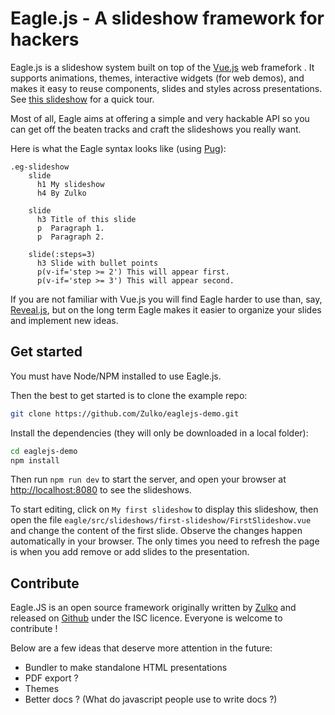 # Eagle.js - A slideshow framework for hackers

Eagle.js is a slideshow system built on top of the [Vue.js](https://vuejs.org/) web framefork .
It supports animations, themes, interactive widgets (for web demos),
and makes it easy to reuse components, slides and styles across presentations.
See [this slideshow](https://zulko.github.io/eaglejs-demo/#/introducing-eagle) for a quick tour.

Most of all, Eagle aims at offering a simple and very hackable API so you
can get off the beaten tracks and craft the slideshows you really want.

Here is what the Eagle syntax looks like (using [Pug](https://pugjs.org/api/getting-started.html)):
```pug
.eg-slideshow
    slide
      h1 My slideshow
      h4 By Zulko

    slide
      h3 Title of this slide
      p  Paragraph 1.
      p  Paragraph 2.

    slide(:steps=3)
      h3 Slide with bullet points
      p(v-if='step >= 2') This will appear first.
      p(v-if='step >= 3') This will appear second.
```

If you are not familiar with Vue.js you will find Eagle harder to use than, say, [Reveal.js](https://github.com/hakimel/reveal.js/), but on the long term Eagle makes it easier to organize your slides and implement new ideas.

## Get started

You must have Node/NPM installed to use Eagle.js.

Then the best to get started is to clone the example repo:
``` bash
git clone https://github.com/Zulko/eaglejs-demo.git
```

Install the dependencies (they will only be downloaded in a local folder):
```bash
cd eaglejs-demo
npm install
```

Then run ```npm run dev``` to start the server, and open your browser at [http://localhost:8080](http://localhost:8080) to see the slideshows.

To start editing, click on ``My first slideshow`` to display this slideshow, then open the file ``eagle/src/slideshows/first-slideshow/FirstSlideshow.vue`` and change the content of the first slide. Observe the changes happen automatically in your browser. The only times you need to refresh the page is when you add remove or add slides to the presentation.

## Contribute

Eagle.JS is an open source framework originally written by [Zulko](https://github.com/Zulko) and released on [Github](https://github.com/Zulko/eagle.js) under the ISC licence. Everyone is welcome to contribute !

Below are a few ideas that deserve more attention in the future:

- Bundler to make standalone HTML presentations
- PDF export ?
- Themes
- Better docs ? (What do javascript people use to write docs ?)
